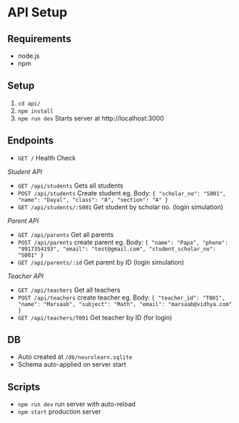 # API Setup

## Requirements
- node.js
- npm

## Setup
1. `cd api/`
2. `npm install`
3. `npm run dev` Starts server at http://localhost:3000

## Endpoints
- `GET /` Health Check

_Student API_
- `GET /api/students` Gets all students
- `POST /api/students` Create student
eg. Body: `{ "scholar_no": "S001", "name": "Dayal", "class": "8", "section": "A" }`
- `GET /api/students/:S001` Get student by scholar no. (login simulation) 

_Parent API_
- `GET /api/parents` Get all parents
- `POST /api/parents` create parent
eg. Body: `{ "name": "Papa", "phone": "9917354193", "email": "test@gmail.com", "student_scholar_no": "S001" }`
- `GET /api/parents/:id` Get parent by ID (login simulation)

_Teacher API_
- `GET /api/teachers` Get all teachers
- `POST /api/teachers` create teacher
eg. Body: `{ "teacher_id": "T001", "name": "Marsaab", "subject": "Math", "email": "marsaab@vidhya.com" }`
- `GET /api/teachers/T001` Get teacher by ID (for login)

## DB
- Auto created at `/db/neurolearn.sqlite`
- Schema auto-applied on server start

## Scripts
- `npm run dev` run server with auto-reload
- `npm start` production server
